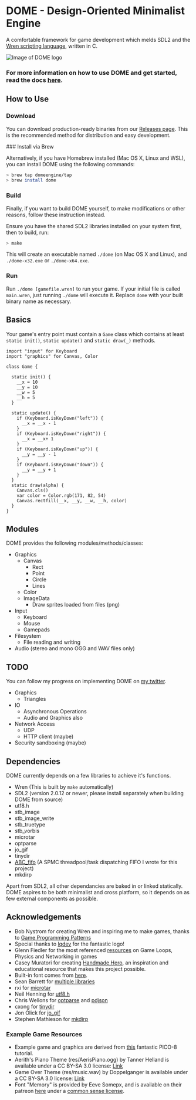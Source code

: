 # DOME - Design-Oriented Minimalist Engine

A comfortable framework for game development which melds SDL2 and the [Wren scripting language](http://wren.io), written in C.

![Image of DOME logo](https://domeengine.com/assets/logo200.png)

### For more information on how to use DOME and get started, read the docs [here](https://domeengine.com).

## How to Use

### Download

You can download production-ready binaries from our [Releases page](https://github.com/domeengine/dome/releases/latest). This is the recommended method for distribution and easy development.

### Install via Brew

Alternatively, if you have Homebrew installed (Mac OS X, Linux and WSL), you can install DOME using the following commands:

```bash
> brew tap domeengine/tap
> brew install dome
```

### Build

Finally, if you want to build DOME yourself, to make modifications or other reasons, follow these instruction instead.

Ensure you have the shared SDL2 libraries installed on your system first, then to build, run:

```bash
> make
```

This will create an executable named `./dome` (on Mac OS X and Linux), and `./dome-x32.exe` or `./dome-x64.exe`. 

### Run

Run `./dome [gamefile.wren]` to run your game. If your initial file is called `main.wren`, just running `./dome` will execute it. Replace `dome` with your built binary name as necessary.

## Basics

Your game's entry point must contain a `Game` class which contains at least `static init()`, `static update()` and `static draw(_)` methods.

```wren
import "input" for Keyboard
import "graphics" for Canvas, Color

class Game {

  static init() {
    __x = 10
    __y = 10
    __w = 5
    __h = 5
  }

  static update() {
    if (Keyboard.isKeyDown("left")) {
      __x = __x - 1
    }
    if (Keyboard.isKeyDown("right")) {
      __x = __x+ 1
    }
    if (Keyboard.isKeyDown("up")) {
      __y = __y - 1
    }
    if (Keyboard.isKeyDown("down")) {
      __y = __y + 1
    }
  }
  static draw(alpha) {
    Canvas.cls()
    var color = Color.rgb(171, 82, 54)
    Canvas.rectfill(__x, __y, __w, __h, color)
  }
}

```

## Modules

DOME provides the following modules/methods/classes:

- Graphics
  - Canvas
    - Rect
    - Point
    - Circle
    - Lines
  - Color
  - ImageData
    - Draw sprites loaded from files (png)
- Input
  - Keyboard
  - Mouse
  - Gamepads
- Filesystem
  - File reading and writing
- Audio (stereo and mono OGG and WAV files only)

## TODO

You can follow my progress on implementing DOME on [my twitter](https://twitter.com/avivbeeri/status/1012448692119457798).

- Graphics
  - Triangles
- IO
  - Asynchronous Operations
  - Audio and Graphics also
- Network Access
  - UDP
  - HTTP client (maybe)
- Security sandboxing (maybe)

## Dependencies

DOME currently depends on a few libraries to achieve it's functions.

- Wren (This is built by `make` automatically)
- SDL2 (version 2.0.12 or newer, please install separately when building DOME from source)
- utf8.h
- stb_image
- stb_image_write
- stb_truetype
- stb_vorbis
- microtar
- optparse
- jo_gif
- tinydir
- [ABC_fifo](https://github.com/avivbeeri/abc) (A SPMC threadpool/task dispatching FIFO I wrote for this project)
- mkdirp

Apart from SDL2, all other dependancies are baked in or linked statically. DOME aspires to be both minimalist and cross platform, so it depends on as few external components as possible.

## Acknowledgements

- Bob Nystrom for creating Wren and inspiring me to make games, thanks to [Game Programming Patterns](http://gameprogrammingpatterns.com)
- Special thanks to [lqdev](https://github.com/liquid600pgm) for the fantastic logo!
- Glenn Fiedler for the most referenced [resources](https://gafferongames.com/) on Game Loops, Physics and Networking in games
- Casey Muratori for creating [Handmade Hero](https://hero.handmade.network), an inspiration and educational resource that makes this project possible.
- Built-in font comes from [here](https://github.com/dhepper/font8x8).
- Sean Barrett for [multiple libraries](https://github.com/nothings/stb)
- rxi for [microtar](https://github.com/rxi/microtar)
- Neil Henning for [utf8.h](https://github.com/sheredom/utf8.h)
- Chris Wellons for [optparse](https://github.com/skeeto/optparse) and [pdjson](https://github.com/skeeto/pdjson)
- cxong for [tinydir](https://github.com/cxong/tinydir)
- Jon Olick for [jo_gif](https://www.jonolick.com/home/gif-writer)
- Stephen Mathieson for [mkdirp](https://github.com/stephenmathieson/mkdirp.c)


### Example Game Resources

- Example game and graphics are derived from [this](https://ztiromoritz.github.io/pico-8-shooter/) fantastic PICO-8 tutorial.
- Aerith's Piano Theme (res/AerisPiano.ogg) by Tanner Helland is available under a CC BY-SA 3.0 license: [Link](http://www.tannerhelland.com/68/aeris-theme-piano/)
- Game Over Theme (res/music.wav) by Doppelganger is available under a CC BY-SA 3.0 license: [Link](https://opengameart.org/content/game-over-theme)
- Font "Memory" is provided by Eeve Somepx, and is available on their patreon [here](https://www.patreon.com/posts/free-font-memory-28150678) under a [common sense license](http://www.palmentieri.it/somepx/license.txt).
